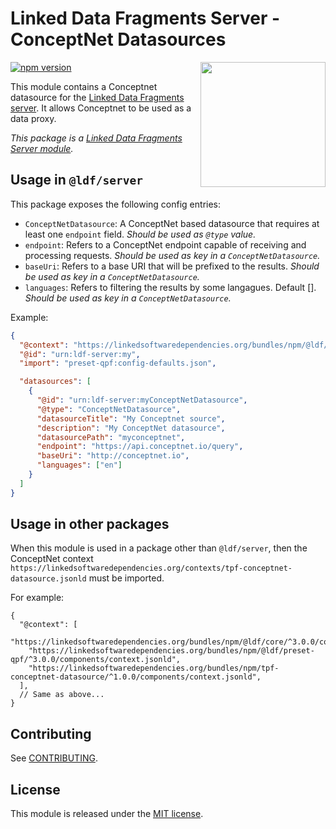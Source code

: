 # Linked Data Fragments Server - ConceptNet Datasources
<img src="http://linkeddatafragments.org/images/logo.svg" width="200" align="right" alt="" />

[![npm version](https://badge.fury.io/js/%40ldf%2Fdatasource-conceptnet.svg)](https://www.npmjs.com/package/tpf-conceptnet-datasource)


This module contains a Conceptnet datasource for the [Linked Data Fragments server](https://github.com/LinkedDataFragments/Server.js).
It allows Conceptnet to be used as a data proxy.

_This package is a [Linked Data Fragments Server module](https://github.com/LinkedDataFragments/Server.js/)._

## Usage in `@ldf/server`

This package exposes the following config entries:
* `ConceptNetDatasource`: A ConceptNet based datasource that requires at least one `endpoint` field. _Should be used as `@type` value._
* `endpoint`: Refers to a ConceptNet endpoint capable of receiving and processing requests. _Should be used as key in a `ConceptNetDatasource`._
* `baseUri`: Refers to a base URI that will be prefixed to the results. _Should be used as key in a `ConceptNetDatasource`._
* `languages`: Refers to filtering the results by some langagues. Default []. _Should be used as key in a `ConceptNetDatasource`._

Example:
```json
{
  "@context": "https://linkedsoftwaredependencies.org/bundles/npm/@ldf/server/^3.0.0/components/context.jsonld",
  "@id": "urn:ldf-server:my",
  "import": "preset-qpf:config-defaults.json",

  "datasources": [
    {
      "@id": "urn:ldf-server:myConceptNetDatasource",
      "@type": "ConceptNetDatasource",
      "datasourceTitle": "My Conceptnet source",
      "description": "My ConceptNet datasource",
      "datasourcePath": "myconceptnet",
      "endpoint": "https://api.conceptnet.io/query", 
      "baseUri": "http://conceptnet.io",
      "languages": ["en"]
    }
  ]
}
```

## Usage in other packages

When this module is used in a package other than `@ldf/server`,
then the ConceptNet context `https://linkedsoftwaredependencies.org/contexts/tpf-conceptnet-datasource.jsonld` must be imported.

For example:
```
{
  "@context": [
    "https://linkedsoftwaredependencies.org/bundles/npm/@ldf/core/^3.0.0/components/context.jsonld",
    "https://linkedsoftwaredependencies.org/bundles/npm/@ldf/preset-qpf/^3.0.0/components/context.jsonld",
    "https://linkedsoftwaredependencies.org/bundles/npm/tpf-conceptnet-datasource/^1.0.0/components/context.jsonld",
  ],
  // Same as above...
}
```

## Contributing
See [CONTRIBUTING](CONTRIBUTING.md).

## License
This module is released under the [MIT license](LICENSE).
